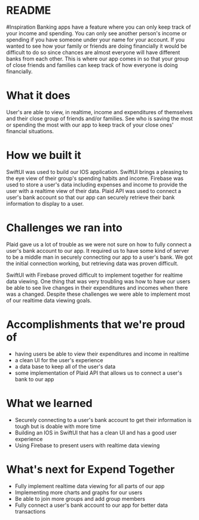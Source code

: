 # README
#Inspiration
Banking apps have a feature where you can only keep track of your income and spending. You can only see another person's income or spending if you have someone under your name for your account. If you wanted to see how your family or friends are doing financially it would be difficult to do so since chances are almost everyone will have different banks from each other. This is where our app comes in so that your group of close friends and families can keep track of how everyone is doing financially.

# What it does
User's are able to view, in realtime, income and expenditures of themselves and their close group of friends and/or families. See who is saving the most or spending the most with our app to keep track of your close ones' financial situations.

# How we built it
SwiftUI was used to build our IOS application. SwiftUI brings a pleasing to the eye view of their group's spending habits and income. Firebase was used to store a user's data including expenses and income to provide the user with a realtime view of their data. Plaid API was used to connect a user's bank account so that our app can securely retrieve their bank information to display to a user.

# Challenges we ran into
Plaid gave us a lot of trouble as we were not sure on how to fully connect a user's bank account to our app. It required us to have some kind of server to be a middle man in securely connecting our app to a user's bank. We got the initial connection working, but retrieving data was proven difficult.

SwiftUI with Firebase proved difficult to implement together for realtime data viewing. One thing that was very troubling was how to have our users be able to see live changes in their expenditures and incomes when there was a changed. Despite these challenges we were able to implement most of our realtime data viewing goals.

# Accomplishments that we're proud of
- having users be able to view their expenditures and income in realtime
- a clean UI for the user's experience
- a data base to keep all of the user's data
- some implementation of Plaid API that allows us to connect a user's bank to our app 
# What we learned
- Securely connecting to a user's bank account to get their information is tough but is doable with more time
- Building an IOS in SwiftUI that has a clean UI and has a good user experience
- Using Firebase to present users with realtime data viewing 
# What's next for Expend Together
- Fully implement realtime data viewing for all parts of our app
- Implementing more charts and graphs for our users
- Be able to join more groups and add group members
- Fully connect a user's bank account to our app for better data transactions
